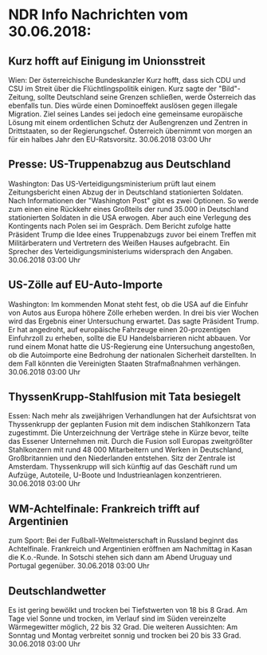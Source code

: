 # NDR Info Nachrichten vom 30.06.2018:


## Kurz hofft auf Einigung im Unionsstreit
Wien: Der österreichische Bundeskanzler Kurz hofft, dass sich CDU und CSU im Streit über die Flüchtlingspolitik einigen. Kurz sagte der "Bild"-Zeitung, sollte Deutschland seine Grenzen schließen, werde Österreich das ebenfalls tun. Dies würde einen Dominoeffekt auslösen gegen illegale Migration. Ziel seines Landes sei jedoch eine gemeinsame europäische Lösung mit einem ordentlichen Schutz der Außengrenzen und Zentren in Drittstaaten, so der Regierungschef. Österreich übernimmt von morgen an für ein halbes Jahr den EU-Ratsvorsitz. 30.06.2018 03:00 Uhr 

## Presse: US-Truppenabzug aus Deutschland
Washington: Das US-Verteidigungsministerium prüft laut einem Zeitungsbericht einen Abzug der in Deutschland stationierten Soldaten. Nach Informationen der "Washington Post" gibt es zwei Optionen. So werde zum einen eine Rückkehr eines Großteils der rund 35.000 in Deutschland stationierten Soldaten in die USA erwogen. Aber auch eine Verlegung des Kontingents nach Polen sei im Gespräch. Dem Bericht zufolge hatte Präsident Trump die Idee eines Truppenabzugs zuvor bei einem Treffen mit Militärberatern und Vertretern des Weißen Hauses aufgebracht. Ein Sprecher des Verteidigungsministeriums widersprach den Angaben. 30.06.2018 03:00 Uhr 

## US-Zölle auf EU-Auto-Importe
Washington: 	Im kommenden Monat steht fest, ob die USA auf die Einfuhr von Autos aus Europa höhere Zölle erheben werden. In drei bis vier Wochen wird das Ergebnis einer Untersuchung erwartet. Das sagte Präsident Trump. Er hat angedroht, auf europäische Fahrzeuge einen 20-prozentigen Einfuhrzoll zu erheben, sollte die EU Handelsbarrieren nicht abbauen. Vor rund einem Monat hatte die US-Regierung eine Untersuchung angestoßen, ob die Autoimporte eine Bedrohung der nationalen Sicherheit darstellten. In dem Fall könnten die Vereinigten Staaten Strafmaßnahmen verhängen. 30.06.2018 03:00 Uhr 

## ThyssenKrupp-Stahlfusion mit Tata besiegelt
Essen: Nach mehr als zweijährigen Verhandlungen hat der Aufsichtsrat von Thyssenkrupp der geplanten Fusion mit dem indischen Stahlkonzern Tata zugestimmt. Die Unterzeichnung der Verträge stehe in Kürze bevor, teilte das Essener Unternehmen mit. Durch die Fusion soll Europas zweitgrößter Stahlkonzern mit rund 48 000 Mitarbeitern und Werken in Deutschland, Großbritannien und den Niederlanden entstehen. Sitz der Zentrale ist Amsterdam. Thyssenkrupp will sich künftig auf das Geschäft rund um Aufzüge, Autoteile, U-Boote und Industrieanlagen konzentrieren. 30.06.2018 03:00 Uhr 

## WM-Achtelfinale: Frankreich trifft auf Argentinien
zum Sport: Bei der Fußball-Weltmeisterschaft in Russland beginnt das Achtelfinale. Frankreich und Argentinien eröffnen am Nachmittag in Kasan die K.o.-Runde. In Sotschi stehen sich dann am Abend Uruguay und Portugal gegenüber. 30.06.2018 03:00 Uhr 

## Deutschlandwetter
Es ist gering bewölkt und trocken bei Tiefstwerten von 18 bis 8 Grad. Am Tage viel Sonne und trocken, im Verlauf sind im Süden vereinzelte Wärmegewitter möglich, 22 bis 32 Grad. Die weiteren Aussichten: Am Sonntag und Montag verbreitet sonnig und trocken bei 20 bis 33 Grad. 30.06.2018 03:00 Uhr 
